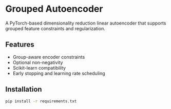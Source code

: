 # Grouped Autoencoder

A PyTorch-based dimensionality reduction linear autoencoder that supports grouped feature constraints and regularization.

## Features

- Group-aware encoder constraints
- Optional non-negativity
- Scikit-learn compatibility
- Early stopping and learning rate scheduling

## Installation

```bash
pip install -r requirements.txt


